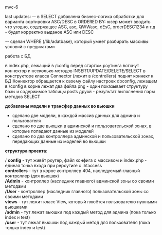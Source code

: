 mvc-6

last updates:
-- в SELECT добавлена бизнес-логика обработки для варианта сортировки ASC/DESC в ORDERED BY:
юзер может вводить что угодно, содержащее ASC, asc, QWWasc, dEsC, orderDESC1234 и т.д - будет корректно выданое ASC или DESC

-- сделан WHERE (/lib/adatbase), который умеет разбирать массивы условий с предикатами



работа с БД

в index.php, лежащий в /config перед стартом роутинга воткнут коннектор
и несколько методов INSERT/UPDATE/DELETE/SELECT
в конструкторе класса Connector (лежит в /controllers) поднят коннект к БД
Коннектор обращается к своему файлу настроек dbconfig, лежащем в /config
в корне лежат два файла png - один показывает структуру базы и содержимое таблицы posts
друой - результат выполнения пары методов SELECT 


**добавлены модели и трансфер данных во вьюшки**

- сделано две модели, в каждой массив данных для админа и пользователя
- сделано по две вьюшки в админской и пользовательской зонах, в которые попадают данные из моделей
- сделано по два контроллера админской и пользовательской зонах, передающих данные из моделей во вьюшки

**структура проекта:**  

/
**config** -  тут живёт роутер, файл конфига с массивом и index.php - единая точка входа при рероутиге с .htaccess  
**controllers** - тут в корне контроллер 404, наследуемый главный контроллер (для вьюшек)  
    **/Admin** - контроллер (наследник главного) админской зоны со своими методами  
    **/User** - контроллер (наследник главного) пользовательской зоны со своими методами  
**views** - тут лежит класс View, который плюётся пользователю нужными вьюшками  
    **/admin** - тут лежат вьюшки под каждый метод для админа (пока только index и test)  
    **/user** - тут лежат вьюшки под каждый метод для пользователя (пока только index и test)   